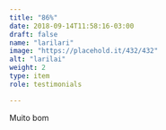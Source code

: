 ```yaml
---
title: "86%"
date: 2018-09-14T11:58:16-03:00
draft: false
name: "larilari"
image: "https://placehold.it/432/432"
alt: "larilai"
weight: 2
type: item
role: testimonials

---
```


Muito bom
